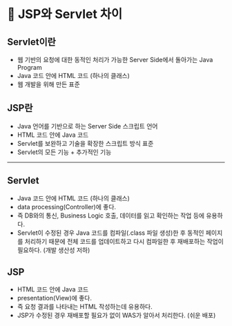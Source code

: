 # 🎡 JSP와 Servlet 차이

## Servlet이란
- 웹 기반의 요청에 대한 동적인 처리가 가능한 Server Side에서 돌아가는 Java Program
- Java 코드 안에 HTML 코드 (하나의 클래스)
- 웹 개발을 위해 만든 표준

## JSP란
- Java 언어를 기반으로 하는 Server Side 스크립트 언어
- HTML 코드 안에 Java 코드
- Servlet를 보완하고 기술을 확장한 스크립트 방식 표준
- Servlet의 모든 기능 + 추가적인 기능
  
---
## Servlet
- Java 코드 안에 HTML 코드 (하나의 클래스)
- data processing(Controller)에 좋다.
- 즉 DB와의 통신, Business Logic 호출, 데이터를 읽고 확인하는 작업 등에 유용하다.
- Servlet이 수정된 경우 Java 코드를 컴파일(.class 파일 생성)한 후 동적인 페이지를 처리하기 때문에 전체 코드를 업데이트하고 다시 컴파일한 후 재배포하는 작업이 필요하다. (개발 생산성 저하)  

## JSP
- HTML 코드 안에 Java 코드
- presentation(View)에 좋다.
- 즉 요청 결과를 나타내는 HTML 작성하는데 유용하다.
- JSP가 수정된 경우 재배포할 필요가 없이 WAS가 알아서 처리한다. (쉬운 배포)
